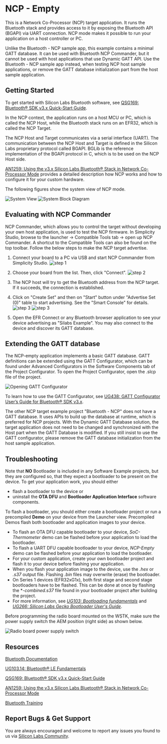 # NCP - Empty

This is a Network  Co-Processor (NCP) target application. It runs the Bluetooth stack and  provides access to it by exposing the Bluetooth API (BGAPI) via UART  connection. NCP mode makes it possible to run your application on a host  controller or PC.

Unlike the Bluetooth - NCP sample app, this example contains a minimal GATT database. It can be used with Bluetooth NCP Commander, but it cannot be used with host applications that use Dynamic GATT API. Use the Bluetooth - NCP sample app instead, when testing NCP host sample applications, or remove the GATT database initialization part from the host sample application.



## Getting Started

To get started with Silicon Labs Bluetooth software, see [QSG169: Bluetooth® SDK v3.x Quick-Start Guide](https://www.silabs.com/documents/public/quick-start-guides/qsg169-bluetooth-sdk-v3x-quick-start-guide.pdf).

In the NCP context, the application runs on a host MCU or PC, which is called the NCP Host, while the Bluetooth stack runs on an EFR32, which is called the NCP Target.

The NCP Host and Target communicates via a serial interface (UART). The communication between the NCP Host and Target is defined in the Silicon Labs proprietary protocol called BGAPI. BGLib is the reference implementation of the BGAPI protocol in C, which is to be used on the NCP Host side.

[AN1259: Using the v3.x Silicon Labs Bluetooth® Stack in Network Co-Processor Mode](https://www.silabs.com/documents/public/application-notes/an1259-bt-ncp-mode-sdk-v3x.pdf) provides a detailed description how NCP works and how to configure it for your custom hardware.

The following figures show the system view of NCP mode.

![System View](readme_img1.png)
![System Block Diagram](readme_img2.png)



## Evaluating with NCP Commander

NCP Commander, which allows you to control the target without developing your own host application, is used to test the NCP firmware. In Simplicity Studio, browse to the launcher -> Compatible Tools tab -> open up NCP Commander. A shortcut to the Compatible Tools can also be found on the top toolbar. Follow the below steps to make the NCP target advertise.

1. Connect your board to a PC via USB and start NCP Commander from Simplicity Studio.
![step 1](readme_img3.png)
2. Choose your board from the list. Then, click "Connect".
![step 2](readme_img4.png)
3. The NCP host will try to get the Bluetooth address from the NCP target. If it succeeds, the connection is established.
4. Click on "Create Set" and then on "Start" button under "Advertise Set (0)" table to start advertising. See the "Smart Console" for details.
    ![step 3](readme_img5.png)
    ![step 3](readme_img7.png)

5. Open the EFR Connect or any Bluetooth browser application to see your device advertising as "Silabs Example". You may also connect to the device and discover its GATT database.



## Extending the GATT database

The NCP-empty application implements a basic GATT database. GATT definitions can be extended using the GATT Configurator, which can be found under Advanced Configurators in the Software Components tab of the Project Configurator. To open the Project Configurator, open the .slcp file of the project.

![Opening GATT Configurator](readme_img6.png)

To learn how to use the GATT Configurator, see [UG438: GATT Configurator User’s Guide for Bluetooth® SDK v3.x](https://www.silabs.com/documents/public/user-guides/ug438-gatt-configurator-users-guide-sdk-v3x.pdf).

The other NCP target example project "Bluetooth - NCP" does not have a GATT database. It uses APIs to build up the database at runtime, which is preferred for NCP projects. With the Dynamic GATT Database solution, the target application does not need to be changed and synchronized with the Host part when the GATT Database is modified. If you still insist to use the GATT configurator, please remove the GATT database initialization from the host sample application.



## Troubleshooting

Note that __NO__ Bootloader is included in any Software Example projects, but they are configured so, that they expect a bootloader to be present on the device. To get your application work, you should either
- flash a bootloader to the device or
- uninstall the **OTA DFU** and **Bootloader Application Interface** software components.

To flash a bootloader, you should either create a bootloader project or run a precompiled **Demo** on your device from the Launcher view. Precompiled Demos flash both bootloader and application images to your device.

- To flash an OTA DFU capable bootloader to your device, *SoC-Thermometer* demo can be flashed before your application to load the bootloader.
- To flash a UART DFU capable bootloader to your device, *NCP-Empty* demo can be flashed before your application to load the bootloader.
- For your custom application, create your own bootloader project and flash it to your device before flashing your application.
- When you flash your application image to the device, use the *.hex* or *.s37* output file. Flashing *.bin* files may overwrite (erase) the bootloader.
- On Series 1 devices (EFR32xG1x), both first stage and second stage bootloaders have to be flashed. This can be done at once by flashing the **-combined.s37* file found in your bootloader project after building the project.
- For more information, see *[UG103: Bootloading fundamentals](https://www.silabs.com/documents/public/user-guides/ug103-06-fundamentals-bootloading.pdf)* and *[UG266: Silicon Labs Gecko Bootloader User's Guide](https://www.silabs.com/documents/public/user-guides/ug266-gecko-bootloader-user-guide.pdf)*.

Before programming the radio board mounted on the WSTK, make sure the power supply switch the AEM position (right side) as shown below.

![Radio board power supply switch](readme_img0.png)



## Resources

[Bluetooth Documentation](https://docs.silabs.com/bluetooth/latest/)

[UG103.14: Bluetooth® LE Fundamentals](https://www.silabs.com/documents/public/user-guides/ug103-14-fundamentals-ble.pdf)

[QSG169: Bluetooth® SDK v3.x Quick-Start Guide](https://www.silabs.com/documents/public/quick-start-guides/qsg169-bluetooth-sdk-v3x-quick-start-guide.pdf)

[AN1259: Using the v3.x Silicon Labs Bluetooth® Stack in Network Co-Processor Mode](https://www.silabs.com/documents/public/application-notes/an1259-bt-ncp-mode-sdk-v3x.pdf)

[Bluetooth Training](https://www.silabs.com/support/training/bluetooth)



## Report Bugs & Get Support

You are always encouraged and welcome to report any issues you found to us via [Silicon Labs Community](https://www.silabs.com/community).